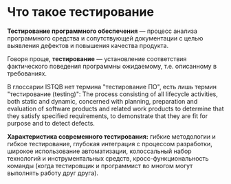 # Что такое тестирование

**Тестирование программного обеспечения** — процесс анализа программного средства и сопутствующей документации с целью выявления дефектов и повышения качества продукта.

Говоря проще, **тестирование** — установление соответствия фактического поведения программны ожидаемому, т.е. описанному в требованиях.

В глоссарии ISTQB нет термина "тестирование ПО", есть лишь термин "тестирование (testing)": The process consisting of all lifecycle activities, both static and dynamic, concerned with planning, preparation and evaluation of software products and related work products to determine that they satisfy specified requirements, to demonstrate that they are fit for purpose and to detect defects.

**Характеристика современного тестирования:** гибкие методологии и гибкое тестирование, глубокая интеграция с процессом разработки, широкое использование автоматизации, колоссальный набор технологий и инструментальных средств, кросс-функциональность команды (когда тестировщик и программист во многом могут выполнять работу друг друга).
